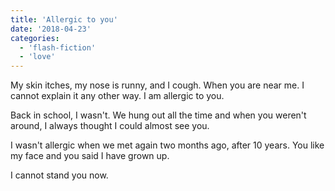```yaml
---
title: 'Allergic to you'
date: '2018-04-23'
categories:
  - 'flash-fiction'
  - 'love'
---
```


My skin itches, my nose is runny, and I cough. When you are near me. I cannot
explain it any other way. I am allergic to you.

<!-- truncate -->


Back in school, I wasn't. We hung out all the time and when you weren't around,
I always thought I could almost see you.

I wasn't allergic when we met again two months ago, after 10 years. You like my
face and you said I have grown up.

I cannot stand you now.
